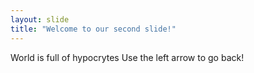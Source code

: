 ```yaml
---
layout: slide
title: "Welcome to our second slide!"
---
```

World is full of hypocrytes
Use the left arrow to go back!
